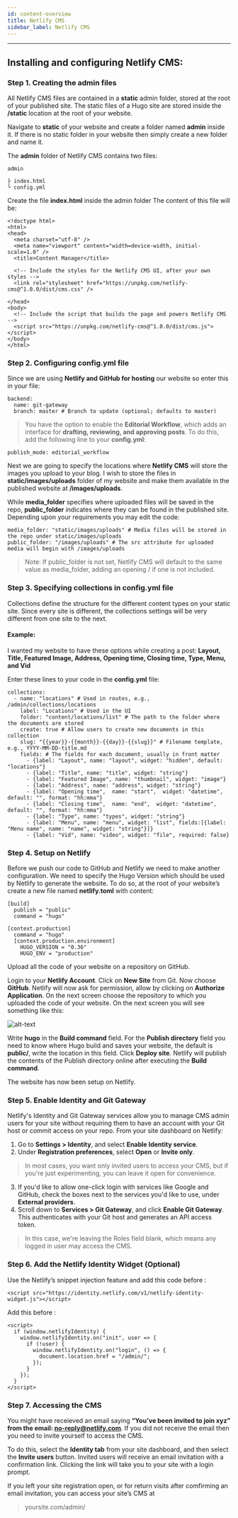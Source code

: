 ```yaml
---
id: content-overview
title: Netlify CMS
sidebar_label: Netlify CMS
---
```

_____
## Installing and configuring Netlify CMS:

### Step 1. Creating the admin files

All Netlify CMS files are contained in a **static** admin folder, stored at the root of your published site. The static files of a Hugo site are stored inside the **/static** location at the root of your website.

Navigate to **static** of your website and create a folder named **admin** inside it. If there is no static folder in your website then simply create a new folder and name it.

The **admin** folder of Netlify CMS contains two files:

```
admin

├ index.html
└ config.yml
```

Create the file **index.html** inside the admin folder The content of this file will be:

```
<!doctype html>
<html>
<head>
  <meta charset="utf-8" />
  <meta name="viewport" content="width=device-width, initial-scale=1.0" />
  <title>Content Manager</title>

  <!-- Include the styles for the Netlify CMS UI, after your own styles -->
  <link rel="stylesheet" href="https://unpkg.com/netlify-cms@^1.0.0/dist/cms.css" />

</head>
<body>
  <!-- Include the script that builds the page and powers Netlify CMS -->
  <script src="https://unpkg.com/netlify-cms@^1.0.0/dist/cms.js"></script>
</body>
</html>
```


### Step 2. Configuring config.yml file
Since we are using **Netlify and GitHub for hosting** our website so enter this in your file:
```
backend:   
  name: git-gateway   
  branch: master # Branch to update (optional; defaults to master)
```

>You have the option to enable the **Editorial Workflow**, which adds an interface for **drafting, reviewing, and approving posts**. To do this, add the following line to your **config.yml**:

```
publish_mode: editorial_workflow
```

Next we are going to specify the locations where **Netlify CMS** will store the images you upload to your blog. I wish to store the files in **static/images/uploads** folder of my website and make them available in the published website at **/images/uploads**.

While **media_folder** specifies where uploaded files will be saved in the repo, **public_folder** indicates where they can be found in the published site. Depending upon your requirements you may edit the code:

```
media_folder: "static/images/uploads" # Media files will be stored in the repo under static/images/uploads
public_folder: "/images/uploads" # The src attribute for uploaded media will begin with /images/uploads
```

>Note: If public_folder is not set, Netlify CMS will default to the same value as media_folder, adding an opening / if one is not included.

### Step 3. Specifying collections in config.yml file
Collections define the structure for the different content types on your static site. Since every site is different, the collections settings will be very different from one site to the next.

#### Example:
I wanted my website to have these options while creating a post: **Layout, Title, Featured Image, Address, Opening time, Closing time, Type, Menu, and Vid**

Enter these lines to your code in the **config.yml** file:

```
collections:
  - name: "locations" # Used in routes, e.g., /admin/collections/locations  
    label: "Locations" # Used in the UI
    folder: "content/locations/list" # The path to the folder where the documents are stored
    create: true # Allow users to create new documents in this collection
    slug: "{{year}}-{{month}}-{{day}}-{{slug}}" # Filename template, e.g., YYYY-MM-DD-title.md
    fields: # The fields for each document, usually in front matter
      - {label: "Layout", name: "layout", widget: "hidden", default: "locations"}
      - {label: "Title", name: "title", widget: "string"}
      - {label: "Featured Image", name: "thumbnail", widget: "image"}
      - {label: "Address", name: "address", widget: "string"}
      - {label: "Opening time",  name: "start",  widget: "datetime", default: "", format: "hh:mma"}
      - {label: "Closing time",  name: "end",  widget: "datetime", default: "", format: "hh:mma"}
      - {label: "Type", name: "types", widget: "string"}
      - {label: "Menu", name: "menu", widget: "list", fields:[{label: "Menu name", name: "name", widget: "string"}]}
      - {label: "Vid", name: "video", widget: "file", required: false}
```

### Step 4. Setup on Netlify
Before we push our code to GitHub and Netlify we need to make another configuration. We need to specify the Hugo Version which should be used by Netlify to generate the website. To do so, at the root of your website’s create a new file named **netlify.toml** with content:

```
[build]
  publish = "public"
  command = "hugo"

[context.production]
  command = "hugo"
  [context.production.environment]
    HUGO_VERSION = "0.36"
    HUGO_ENV = "production"

```

Upload all the code of your website on a repository on GitHub.

Login to your **Netlify Account**. Click on **New Site** from Git. Now choose **GitHub**. Netlify will now ask for permission, allow by clicking on **Authorize Application**. On the next screen choose the repository to which you uploaded the code of your website. On the next screen you will see something like this:

![alt-text](/img/create.png)

Write **hugo** in the **Build command** field. For the **Publish directory** field you need to know where Hugo build and saves your website, the default is **public/**, write the location in this field. Click **Deploy site**. Netlify will publish the contents of the Publish directory online after executing the **Build command**.

The website has now been setup on Netlify.


### Step 5. Enable Identity and Git Gateway

Netlify's Identity and Git Gateway services allow you to manage CMS admin users for your site without requiring them to have an account with your Git host or commit access on your repo. From your site dashboard on Netlify:

1. Go to **Settings > Identity**, and select **Enable Identity service**.
2. Under **Registration preferences**, select **Open** or **Invite only**.
>In most cases, you want only invited users to access your CMS, but if you're just experimenting, you can leave it open for convenience.

3. If you'd like to allow one-click login with services like Google and GitHub, check the boxes next to the services you'd like to use, under **External providers**.
4. Scroll down to **Services > Git Gateway**, and click **Enable Git Gateway**. This authenticates with your Git host and generates an API access token.
>In this case, we're leaving the Roles field blank, which means any logged in user may access the CMS.

### Step 6. Add the Netlify Identity Widget (Optional)
Use the Netlify’s snippet injection feature and add this code before **</head>**:

```
<script src="https://identity.netlify.com/v1/netlify-identity-widget.js"></script>
```

Add this before **</body>**:

```
<script>
  if (window.netlifyIdentity) {
    window.netlifyIdentity.on("init", user => {
      if (!user) {
        window.netlifyIdentity.on("login", () => {
          document.location.href = "/admin/";
        });
      }
    });
  }
</script>
```

### Step 7. Accessing the CMS

You might have receieved an email saying **“You’ve been invited to join xyz” from the email: no-reply@netlify.com**. If you did not receive the email then you need to invite yourself to access the CMS.

To do this, select the **Identity tab** from your site dashboard, and then select the **Invite users** button. Invited users will receive an email invitation with a confirmation link. Clicking the link will take you to your site with a login prompt.

If you left your site registration open, or for return visits after comfirming an email invitation, you can access your site’s CMS at
>yoursite.com/admin/
